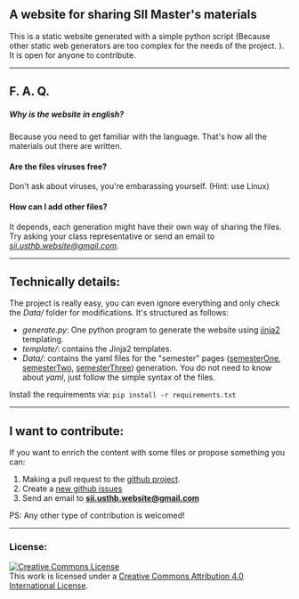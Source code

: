 ## A website for sharing SII Master's materials 

This is a static website generated with a simple python script (Because other static web generators are too complex for the needs of the project. ). 
It is open for anyone to contribute. 

------------------------------------------------

## F. A. Q.


##### Why is the website in english?
Because you need to get familiar with the language. That's how all the materials out there are written.

#### Are the files viruses free?
Don't ask about viruses, you're embarassing yourself. (Hint: use Linux)

#### How can I add other files?
It depends, each generation might have their own way of sharing the files. Try asking your class representative or send an email to *sii.usthb.website@gmail.com*.

------------------------------------------------

## Technically details:

The project is really easy, you can even ignore everything and only check the *Data/* folder for modifications. 
It's structured as follows:


* *generate.py*: One python program to generate the website using [jinja2](http://jinja.pocoo.org/) templating. 
* *template/*: contains the Jinja2 templates.
* *Data/*: contains the yaml files for the "semester" pages ([semesterOne](https://sii-usthb.github.io/One.html), [semesterTwo](https://sii-usthb.github.io/Two.html), [semesterThree](https://sii-usthb.github.io/Three.html)) generation. You do not need to know about *yaml*, just follow the simple syntax of the files.

Install the requirements via: ```pip install -r requirements.txt```

------------------------------------------------
<a name="contact"></a> 
## I want to contribute:

If you want to enrich the content with some files or propose something you can:

1. Making a pull request to the [github project](http://github.com/sii-usthb/sii-usthb.github.io).
2. Create a [new github issues](https://github.com/sii-usthb/sii-usthb.github.io/issues)
3. Send an email to **sii.usthb.website@gmail.com**

PS: Any other type of contribution is welcomed! 

------------------------------------------------

### License: 

<a rel="license" href="http://creativecommons.org/licenses/by/4.0/"><img alt="Creative Commons License" style="border-width:0" src="https://i.creativecommons.org/l/by/4.0/88x31.png" /></a><br />This work is licensed under a <a rel="license" href="http://creativecommons.org/licenses/by/4.0/">Creative Commons Attribution 4.0 International License</a>.

